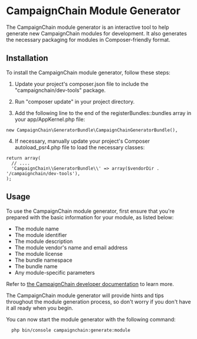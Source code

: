 # CampaignChain Module Generator

The CampaignChain module generator is an interactive tool to help generate new CampaignChain modules for development. It also generates the necessary packaging for modules in Composer-friendly format.

## Installation

To install the CampaignChain module generator, follow these steps:

1. Update your project's composer.json file to include the "campaignchain/dev-tools" package.

2. Run "composer update" in your project directory.

3. Add the following line to the end of the registerBundles::bundles array in your app/AppKernel.php file:
  ```
  new CampaignChain\GeneratorBundle\CampaignChainGeneratorBundle(),
  ```
  
4. If necessary, manually update your project's Composer autoload_psr4.php file to load the necessary classes:
  ```
  return array(
    // ....
    'CampaignChain\\GeneratorBundle\\' => array($vendorDir . '/campaignchain/dev-tools'),
  );
  ```

## Usage
  
To use the CampaignChain module generator, first ensure that you're prepared with the basic information for your module, as listed below: 

- The module name
- The module identifier
- The module description
- The module vendor's name and email address
- The module license
- The bundle namespace
- The bundle name
- Any module-specific parameters

Refer to [the CampaignChain developer documentation](http://doc.campaignchain.com/current/developer/book/modules.html) to learn more.

The CampaignChain module generator will provide hints and tips throughout the module generation process, so don't worry if you don't have it all ready when you begin. 

You can now start the module generator with the following command:
```
  php bin/console campaignchain:generate:module
```  